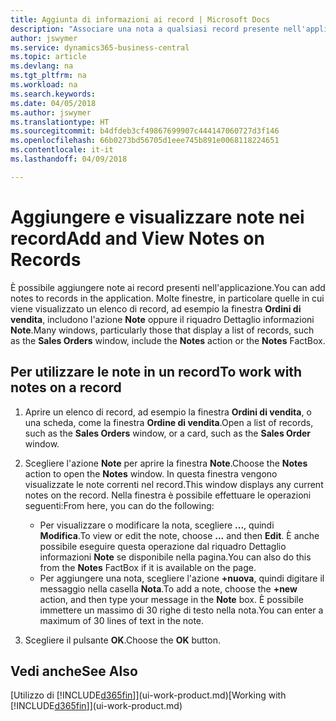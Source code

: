 ```yaml
---
title: Aggiunta di informazioni ai record | Microsoft Docs
description: "Associare una nota a qualsiasi record presente nell'applicazione. Ad esempio, se si dispone di informazioni aggiuntive relative a un ordine di vendita che non rientrano in nessuno dei campi dell'ordine di vendita, è possibile scrivere una nota."
author: jswymer
ms.service: dynamics365-business-central
ms.topic: article
ms.devlang: na
ms.tgt_pltfrm: na
ms.workload: na
ms.search.keywords: 
ms.date: 04/05/2018
ms.author: jswymer
ms.translationtype: HT
ms.sourcegitcommit: b4dfdeb3cf49867699907c444147060727d3f146
ms.openlocfilehash: 66b0273bd56705d1eee745b891e0068118224651
ms.contentlocale: it-it
ms.lasthandoff: 04/09/2018

---
```

# <a name="add-and-view-notes-on-records"></a><span data-ttu-id="17e2d-104">Aggiungere e visualizzare note nei record</span><span class="sxs-lookup"><span data-stu-id="17e2d-104">Add and View Notes on Records</span></span>
 <span data-ttu-id="17e2d-105">È <!--OnPrem and your colleagues -->possibile aggiungere note ai record presenti nell'applicazione.</span><span class="sxs-lookup"><span data-stu-id="17e2d-105">You <!--OnPrem and your colleagues -->can add notes to records in the application.</span></span> <span data-ttu-id="17e2d-106">Molte finestre, in particolare quelle in cui viene visualizzato un elenco di record, ad esempio la finestra **Ordini di vendita**, includono l'azione **Note** oppure il riquadro Dettaglio informazioni **Note**.</span><span class="sxs-lookup"><span data-stu-id="17e2d-106">Many windows, particularly those that display a list of records, such as the **Sales Orders** window, include the **Notes** action or the **Notes** FactBox.</span></span> <!--OnPremNotes is where you can write notes about a record to yourself or others, and where you can view notes to you from others. For example, a note could be a general comment or processing instruction to your colleague, who can then respond to your note using their own **Notes**. Or, your colleague can add a note that gives you extra information about a sales order that is not covered by the information on the sales order. These notes and correspondences will follow the record as it is processed in the company.-->

<!--OnPrem
> [!NOTE]  
>  You can only select one recipient of the note.-->  

## <a name="to-work-with-notes-on-a-record"></a><span data-ttu-id="17e2d-107">Per utilizzare le note in un record</span><span class="sxs-lookup"><span data-stu-id="17e2d-107">To work with notes on a record</span></span>

1.  <span data-ttu-id="17e2d-108">Aprire un elenco di record, ad esempio la finestra **Ordini di vendita**, o una scheda, come la finestra **Ordine di vendita**.</span><span class="sxs-lookup"><span data-stu-id="17e2d-108">Open a list of records, such as the **Sales Orders** window, or a card, such as the **Sales Order** window.</span></span>  

    <!-- If **Notes** is not visible on the page, then you can customize the page to display the Notes FactBox. -->

2.  <span data-ttu-id="17e2d-109">Scegliere l'azione **Note** per aprire la finestra **Note**.</span><span class="sxs-lookup"><span data-stu-id="17e2d-109">Choose the **Notes** action to open the **Notes** window.</span></span> <span data-ttu-id="17e2d-110">In questa finestra vengono visualizzate le note correnti nel record.</span><span class="sxs-lookup"><span data-stu-id="17e2d-110">This window displays any current notes on the record.</span></span> <span data-ttu-id="17e2d-111">Nella finestra è possibile effettuare le operazioni seguenti:</span><span class="sxs-lookup"><span data-stu-id="17e2d-111">From here, you can do the following:</span></span>

    -   <span data-ttu-id="17e2d-112">Per visualizzare o modificare la nota, scegliere **...**, quindi **Modifica**.</span><span class="sxs-lookup"><span data-stu-id="17e2d-112">To view or edit the note, choose **...** and then **Edit**.</span></span> <span data-ttu-id="17e2d-113">È anche possibile eseguire questa operazione dal riquadro Dettaglio informazioni **Note** se disponibile nella pagina.</span><span class="sxs-lookup"><span data-stu-id="17e2d-113">You can also do this from the **Notes** FactBox if it is available on the page.</span></span>
    -   <span data-ttu-id="17e2d-114">Per aggiungere una nota, scegliere l'azione **+nuova**, quindi digitare il messaggio nella casella **Nota**.</span><span class="sxs-lookup"><span data-stu-id="17e2d-114">To add a note, choose the **+new** action, and then type your message in the **Note** box.</span></span> <span data-ttu-id="17e2d-115">È possibile immettere un massimo di 30 righe di testo nella nota.</span><span class="sxs-lookup"><span data-stu-id="17e2d-115">You can enter a maximum of 30 lines of text in the note.</span></span>

<!-- 5.  In the **To** field, enter a user ID (your own or someone else’s) to indicate who the note is for.  

6.  Select the **Notify** field if you want to send a notification to the user in the **To** field.

     If **Notify** is selected, the note will be sent as a notification to the user's **My Notifications** on the Role Center.  -->

3.  <span data-ttu-id="17e2d-116">Scegliere il pulsante **OK**.</span><span class="sxs-lookup"><span data-stu-id="17e2d-116">Choose the **OK** button.</span></span>  

## <a name="see-also"></a><span data-ttu-id="17e2d-117">Vedi anche</span><span class="sxs-lookup"><span data-stu-id="17e2d-117">See Also</span></span>
<span data-ttu-id="17e2d-118">[Utilizzo di [!INCLUDE[d365fin](includes/d365fin_md.md)]](ui-work-product.md)</span><span class="sxs-lookup"><span data-stu-id="17e2d-118">[Working with [!INCLUDE[d365fin](includes/d365fin_md.md)]](ui-work-product.md)</span></span>  

